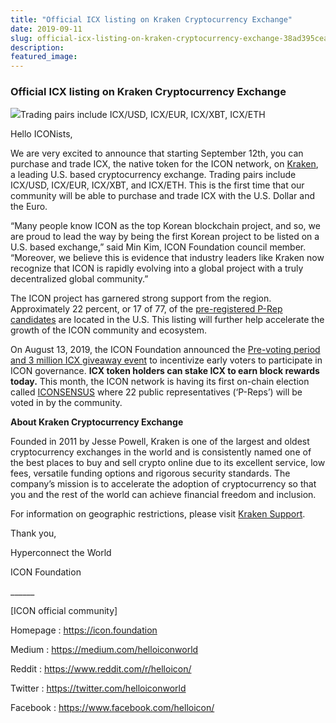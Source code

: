 ```yaml
---
title: "Official ICX listing on Kraken Cryptocurrency Exchange"
date: 2019-09-11
slug: official-icx-listing-on-kraken-cryptocurrency-exchange-38ad395cea70
description:
featured_image:
---
```


### Official ICX listing on Kraken Cryptocurrency Exchange

![](https://cdn-images-1.medium.com/max/800/1*t_ue08585_gW56VKPiTm5w.png)Trading pairs include ICX/USD, ICX/EUR, ICX/XBT, ICX/ETH

Hello ICONists,

We are very excited to announce that starting September 12th, you can purchase and trade ICX, the native token for the ICON network, on [Kraken](https://www.kraken.com/en-us/), a leading U.S. based cryptocurrency exchange. Trading pairs include ICX/USD, ICX/EUR, ICX/XBT, and ICX/ETH. This is the first time that our community will be able to purchase and trade ICX with the U.S. Dollar and the Euro.

“Many people know ICON as the top Korean blockchain project, and so, we are proud to lead the way by being the first Korean project to be listed on a U.S. based exchange,” said Min Kim, ICON Foundation council member. “Moreover, we believe this is evidence that industry leaders like Kraken now recognize that ICON is rapidly evolving into a global project with a truly decentralized global community.”

The ICON project has garnered strong support from the region. Approximately 22 percent, or 17 of 77, of the [pre-registered P-Rep candidates](https://icon.community/iconsensus/candidates/) are located in the U.S. This listing will further help accelerate the growth of the ICON community and ecosystem.

On August 13, 2019, the ICON Foundation announced the [Pre-voting period and 3 million ICX giveaway event](https://medium.com/helloiconworld/iconsensus-announcing-p-rep-pre-voting-866a4b89c60) to incentivize early voters to participate in ICON governance. **ICX token holders can stake ICX to earn block rewards today.** This month, the ICON network is having its first on-chain election called [ICONSENSUS](https://icon.community/iconsensus/) where 22 public representatives (‘P-Reps’) will be voted in by the community.

**About Kraken Cryptocurrency Exchange**

Founded in 2011 by Jesse Powell, Kraken is one of the largest and oldest cryptocurrency exchanges in the world and is consistently named one of the best places to buy and sell crypto online due to its excellent service, low fees, versatile funding options and rigorous security standards. The company’s mission is to accelerate the adoption of cryptocurrency so that you and the rest of the world can achieve financial freedom and inclusion.

For information on geographic restrictions, please visit [Kraken Support](https://support.kraken.com/hc/en-us/articles/360001368823-Geographic-Restrictions-Can-I-use-Kraken-if-I-m-from-).

Thank you,

Hyperconnect the World

ICON Foundation

\_\_\_\_\_\_

[ICON official community]

Homepage : <https://icon.foundation>

Medium : <https://medium.com/helloiconworld>

Reddit : <https://www.reddit.com/r/helloicon/>

Twitter : <https://twitter.com/helloiconworld>

Facebook : <https://www.facebook.com/helloicon/>

